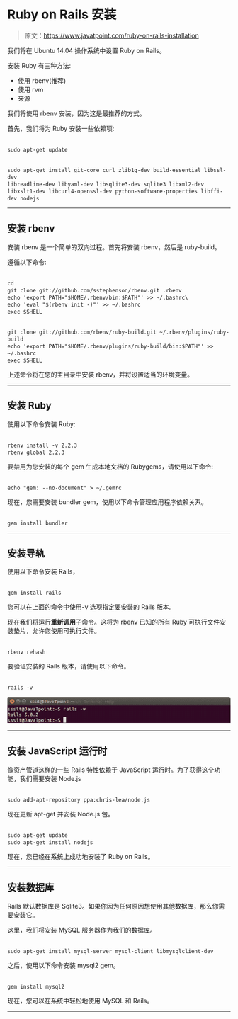 # Ruby on Rails 安装

> 原文：<https://www.javatpoint.com/ruby-on-rails-installation>

我们将在 Ubuntu 14.04 操作系统中设置 Ruby on Rails。

安装 Ruby 有三种方法:

*   使用 rbenv(推荐)
*   使用 rvm
*   来源

我们将使用 rbenv 安装，因为这是最推荐的方式。

首先，我们将为 Ruby 安装一些依赖项:

```

sudo apt-get update

```

```

sudo apt-get install git-core curl zlib1g-dev build-essential libssl-dev 
libreadline-dev libyaml-dev libsqlite3-dev sqlite3 libxml2-dev 
libxslt1-dev libcurl4-openssl-dev python-software-properties libffi-dev nodejs

```

* * *

## 安装 rbenv

安装 rbenv 是一个简单的双向过程。首先将安装 rbenv，然后是 ruby-build。

遵循以下命令:

```

cd
git clone git://github.com/sstephenson/rbenv.git .rbenv
echo 'export PATH="$HOME/.rbenv/bin:$PATH"' >> ~/.bashrc\
echo 'eval "$(rbenv init -)"' >> ~/.bashrc
exec $SHELL

```

```

git clone git://github.com/rbenv/ruby-build.git ~/.rbenv/plugins/ruby-build
echo 'export PATH="$HOME/.rbenv/plugins/ruby-build/bin:$PATH"' >> ~/.bashrc
exec $SHELL

```

上述命令将在您的主目录中安装 rbenv，并将设置适当的环境变量。

* * *

## 安装 Ruby

使用以下命令安装 Ruby:

```

rbenv install -v 2.2.3
rbenv global 2.2.3

```

要禁用为您安装的每个 gem 生成本地文档的 Rubygems，请使用以下命令:

```

echo "gem: --no-document" > ~/.gemrc

```

现在，您需要安装 bundler gem，使用以下命令管理应用程序依赖关系。

```

gem install bundler

```

* * *

## 安装导轨

使用以下命令安装 Rails，

```

gem install rails

```

您可以在上面的命令中使用-v 选项指定要安装的 Rails 版本。

现在我们将运行**重新调用**子命令。这将为 rbenv 已知的所有 Ruby 可执行文件安装垫片，允许您使用可执行文件。

```

rbenv rehash

```

要验证安装的 Rails 版本，请使用以下命令。

```

rails -v

```

![Ruby On rails installation 1](img/d3d8edfe8dbdbe30ab1586df20be15f2.png)

* * *

## 安装 JavaScript 运行时

像资产管道这样的一些 Rails 特性依赖于 JavaScript 运行时。为了获得这个功能，我们需要安装 Node.js

```

sudo add-apt-repository ppa:chris-lea/node.js

```

现在更新 apt-get 并安装 Node.js 包。

```

sudo apt-get update
sudo apt-get install nodejs

```

现在，您已经在系统上成功地安装了 Ruby on Rails。

* * *

## 安装数据库

Rails 默认数据库是 Sqlite3。如果你因为任何原因想使用其他数据库，那么你需要安装它。

这里，我们将安装 MySQL 服务器作为我们的数据库。

```

sudo apt-get install mysql-server mysql-client libmysqlclient-dev

```

之后，使用以下命令安装 mysql2 gem。

```

gem install mysql2

```

现在，您可以在系统中轻松地使用 MySQL 和 Rails。

* * *